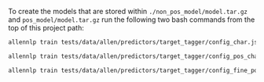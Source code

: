 To create the models that are stored within `./non_pos_model/model.tar.gz` and `pos_model/model.tar.gz` run the following two bash commands from the top of this project path:
``` bash
allennlp train tests/data/allen/predictors/target_tagger/config_char.json -s tests/data/allen/predictors/target_tagger/non_pos_model --include-package target_extraction
```
``` bash
allennlp train tests/data/allen/predictors/target_tagger/config_pos_char.json -s tests/data/allen/predictors/target_tagger/pos_model --include-package target_extraction
```
``` bash
allennlp train tests/data/allen/predictors/target_tagger/config_fine_pos_char.json -s tests/data/allen/predictors/target_tagger/fine_pos_model --include-package target_extraction
```